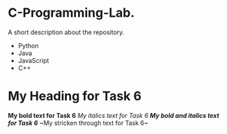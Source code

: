 # C-Programming-Lab.
A short description about the repository.

* Python
* Java
* JavaScript
* C++

# My Heading for Task 6
**My bold text for Task 6**
*My italics text for Task 6*
***My bold and italics text for Task 6***
~My stricken through text for Task 6~
